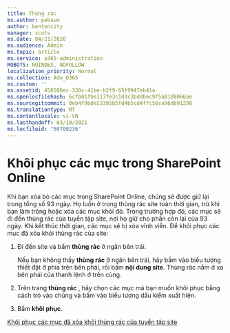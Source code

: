 ```yaml
---
title: Thùng rác
ms.author: pebaum
author: bentoncity
manager: scotv
ms.date: 04/21/2020
ms.audience: Admin
ms.topic: article
ms.service: o365-administration
ROBOTS: NOINDEX, NOFOLLOW
localization_priority: Normal
ms.collection: Adm_O365
ms.custom: ''
ms.assetid: 456586ec-330c-41be-b2f9-65f9947eb41a
ms.openlocfilehash: 6cfb01fbe117fe3c1d3c3bddbec9f5a8188066ae
ms.sourcegitcommit: 0eb4f9bde53395b5fd4b5cd4ffc56ca96db91298
ms.translationtype: MT
ms.contentlocale: vi-VN
ms.lasthandoff: 03/10/2021
ms.locfileid: "50709236"
---
```

# <a name="restore-items-in-sharepoint-online"></a>Khôi phục các mục trong SharePoint Online

Khi bạn xóa bỏ các mục trong SharePoint Online, chúng sẽ được giữ lại trong tổng số 93 ngày. Họ luôn ở trong thùng rác site toàn thời gian, trừ khi bạn làm trống hoặc xóa các mục khỏi đó. Trong trường hợp đó, các mục sẽ đi đến thùng rác của tuyển tập site, nơi họ giữ cho phần còn lại của 93 ngày. Khi kết thúc thời gian, các mục sẽ bị xóa vĩnh viễn. Để khôi phục các mục đã xóa khỏi thùng rác của site:
  
1. Đi đến site và bấm **thùng rác** ở ngăn bên trái. 
    
    Nếu bạn không thấy **thùng rác** ở ngăn bên trái, hãy bấm vào biểu tượng thiết đặt ở phía trên bên phải, rồi bấm **nội dung site**. Thùng rác nằm ở xa bên phải của thanh lệnh ở trên cùng.
    
2. Trên trang **thùng rác** , hãy chọn các mục mà bạn muốn khôi phục bằng cách trỏ vào chúng và bấm vào biểu tượng dấu kiểm xuất hiện. 
    
3. Bấm **khôi phục**.
    
[Khôi phục các mục đã xóa khỏi thùng rác của tuyển tập site](https://support.microsoft.com/office/restore-items-in-the-recycle-bin-that-were-deleted-from-sharepoint-or-teams-6df466b6-55f2-4898-8d6e-c0dff851a0be)
  

